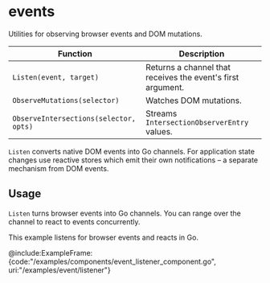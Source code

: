 # events

Utilities for observing browser events and DOM mutations.

| Function | Description |
| --- | --- |
| `Listen(event, target)` | Returns a channel that receives the event's first argument. |
| `ObserveMutations(selector)` | Watches DOM mutations. |
| `ObserveIntersections(selector, opts)` | Streams `IntersectionObserverEntry` values. |

`Listen` converts native DOM events into Go channels. For application
state changes use reactive stores which emit their own notifications – a
separate mechanism from DOM events.

## Usage

`Listen` turns browser events into Go channels. You can range over the
channel to react to events concurrently.

This example listens for browser events and reacts in Go.

@include:ExampleFrame:{code:"/examples/components/event_listener_component.go", uri:"/examples/event/listener"}
